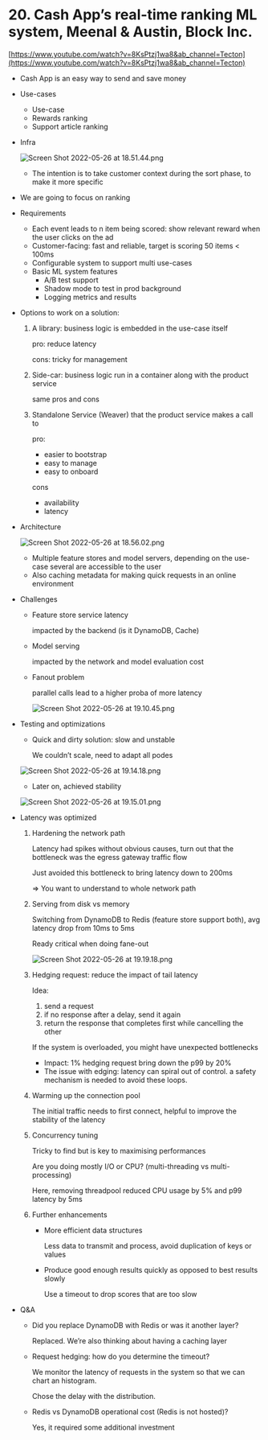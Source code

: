 # 20. Cash App’s real-time ranking ML system, Meenal & Austin, Block Inc.

[https://www.youtube.com/watch?v=8KsPtzj1wa8&ab_channel=Tecton](https://www.youtube.com/watch?v=8KsPtzj1wa8&ab_channel=Tecton)

- Cash App is an easy way to send and save money
- Use-cases
    - Use-case
    - Rewards ranking
    - Support article ranking
- Infra
    
    ![Screen Shot 2022-05-26 at 18.51.44.png](20%20Cash%20App%E2%80%99s%20real-time%20ranking%20ML%20system,%20Meenal%20%2045a974c8516945e09f6d9ec49a12e8dc/Screen_Shot_2022-05-26_at_18.51.44.png)
    
    - The intention is to take customer context during the sort phase, to make it more specific
- We are going to focus on ranking
- Requirements
    - Each event leads to n item being scored: show relevant reward when the user clicks on the ad
    - Customer-facing: fast and reliable, target is scoring 50 items < 100ms
    - Configurable system to support multi use-cases
    - Basic ML system features
        - A/B test support
        - Shadow mode to test in prod background
        - Logging metrics and results
- Options to work on a solution:
    1. A library: business logic is embedded in the use-case itself
        
        pro: reduce latency
        
        cons: tricky for management
        
    2. Side-car: business logic run in a container along with the product service
        
        same pros and cons
        
    3. Standalone Service (Weaver) that the product service makes a call to
        
        pro:
        
        - easier to bootstrap
        - easy to manage
        - easy to onboard
        
        cons
        
        - availability
        - latency
        
- Architecture
    
    ![Screen Shot 2022-05-26 at 18.56.02.png](20%20Cash%20App%E2%80%99s%20real-time%20ranking%20ML%20system,%20Meenal%20%2045a974c8516945e09f6d9ec49a12e8dc/Screen_Shot_2022-05-26_at_18.56.02.png)
    
    - Multiple feature stores and model servers, depending on the use-case several are accessible to the user
    - Also caching metadata for making quick requests in an online environment

- Challenges
    - Feature store service latency
        
        impacted by the backend (is it DynamoDB, Cache)
        
    - Model serving
        
        impacted by the network and model evaluation cost
        
    - Fanout problem
        
        parallel calls lead to a higher proba of more latency
        
        ![Screen Shot 2022-05-26 at 19.10.45.png](20%20Cash%20App%E2%80%99s%20real-time%20ranking%20ML%20system,%20Meenal%20%2045a974c8516945e09f6d9ec49a12e8dc/Screen_Shot_2022-05-26_at_19.10.45.png)
        

- Testing and optimizations
    - Quick and dirty solution: slow and unstable
        
        We couldn’t scale, need to adapt all podes
        
    
    ![Screen Shot 2022-05-26 at 19.14.18.png](20%20Cash%20App%E2%80%99s%20real-time%20ranking%20ML%20system,%20Meenal%20%2045a974c8516945e09f6d9ec49a12e8dc/Screen_Shot_2022-05-26_at_19.14.18.png)
    
    - Later on, achieved stability
    
    ![Screen Shot 2022-05-26 at 19.15.01.png](20%20Cash%20App%E2%80%99s%20real-time%20ranking%20ML%20system,%20Meenal%20%2045a974c8516945e09f6d9ec49a12e8dc/Screen_Shot_2022-05-26_at_19.15.01.png)
    
- Latency was optimized
    1. Hardening the network path
        
        Latency had spikes without obvious causes, turn out that the bottleneck was the egress gateway traffic flow
        
        Just avoided this bottleneck to bring latency down to 200ms
        
        ⇒ You want to understand to whole network path
        
    2. Serving from disk vs memory
        
        Switching from DynamoDB to Redis (feature store support both), avg latency drop from 10ms to 5ms
        
        Ready critical when doing fane-out
        
        ![Screen Shot 2022-05-26 at 19.19.18.png](20%20Cash%20App%E2%80%99s%20real-time%20ranking%20ML%20system,%20Meenal%20%2045a974c8516945e09f6d9ec49a12e8dc/Screen_Shot_2022-05-26_at_19.19.18.png)
        
    3. Hedging request: reduce the impact of tail latency
        
        Idea:
        
        1. send a request
        2. if no response after a delay, send it again
        3. return the response that completes first while cancelling the other
        
        If the system is overloaded, you might have unexpected bottlenecks
        
        - Impact: 1% hedging request bring down the p99 by 20%
        - The issue with edging: latency can spiral out of control. a safety mechanism is needed to avoid these loops.
    4. Warming up the connection pool
        
        The initial traffic needs to first connect, helpful to improve the stability of the latency
        
    5. Concurrency tuning
        
        Tricky to find but is key to maximising performances
        
        Are you doing mostly I/O or CPU? (multi-threading vs multi-processing)
        
        Here, removing threadpool reduced CPU usage by 5% and p99 latency by 5ms
        
    6. Further enhancements
        - More efficient data structures
            
            Less data to transmit and process, avoid duplication of keys or values
            
        - Produce good enough results quickly as opposed to best results slowly
            
            Use a timeout to drop scores that are too slow
            

- Q&A
    - Did you replace DynamoDB with Redis or was it another layer?
        
        Replaced. We’re also thinking about having a caching layer
        
    - Request hedging: how do you determine the timeout?
        
        We monitor the latency of requests in the system so that we can chart an histogram. 
        
        Chose the delay with the distribution.
        
    - Redis vs DynamoDB operational cost (Redis is not hosted)?
        
        Yes, it required some additional investment
